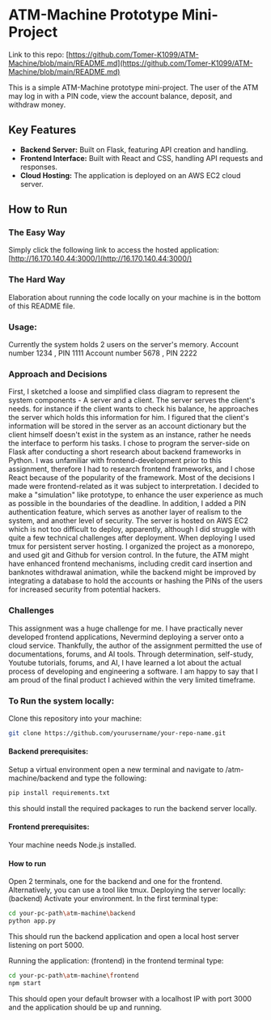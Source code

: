 
# ATM-Machine Prototype Mini-Project
Link to this repo: [https://github.com/Tomer-K1099/ATM-Machine/blob/main/README.md](https://github.com/Tomer-K1099/ATM-Machine/blob/main/README.md)

This is a simple ATM-Machine prototype mini-project. The user of the ATM may log in with a PIN code, view the account balance, deposit, and withdraw money.

## Key Features

- **Backend Server:** Built on Flask, featuring API creation and handling.
- **Frontend Interface:** Built with React and CSS, handling API requests and responses.
- **Cloud Hosting:** The application is deployed on an AWS EC2 cloud server.

## How to Run

### The Easy Way

Simply click the following link to access the hosted application:  
[http://16.170.140.44:3000/](http://16.170.140.44:3000/)

### The Hard Way
Elaboration about running the code locally on your machine is in the bottom of this README file.

### Usage:

Currently the system holds 2 users on the server's memory. 
Account number 1234 , PIN 1111
Account number 5678 , PIN 2222

### Approach and Decisions

First, I sketched a loose and simplified class diagram to represent the system components - A server and a client. The server serves the client's needs. for instance if the client wants to check his balance, he approaches the server which holds this information for him. I figured that the client's information will be stored in the server as an account dictionary but the client himself doesn't exist in the system as an instance, rather he needs the interface to perform his tasks. 
I chose to program the server-side on Flask after conducting a short research about backend frameworks in Python. I was unfamiliar with frontend-development prior to this assignment, therefore I had to research frontend frameworks, and I chose React because of the popularity of the framework. 
Most of the decisions I made were frontend-related as it was subject to interpretation. I decided to make a "simulation" like prototype, to enhance the user experience as much as possible in the boundaries of the deadline. In addition, I added a PIN authentication feature, which serves as another layer of realism to the system, and another level of security.
The server is hosted on AWS EC2 which is not too difficult to deploy, apparently, although I did struggle with quite a few technical challenges after deployment.
When deploying I used tmux for persistent server hosting. I organized the project as a monorepo, and used git and Github for version control. 
In the future, the ATM might have enhanced frontend mechanisms, including credit card insertion and banknotes withdrawal animation, while the backend might be improved by integrating a database to hold the accounts or hashing the PINs of the users for increased security from potential hackers.  
### Challenges

This assignment was a huge challenge for me. I have practically never developed frontend applications, Nevermind deploying a server onto a cloud service.
Thankfully, the author of the assignment permitted the use of documentations, forums, and AI tools. 
Through determination, self-study, Youtube tutorials, forums, and AI, I have learned a lot about the actual process of developing and engineering a software.
I am happy to say that I am proud of the final product I achieved within the very limited timeframe.






### To Run the system locally:

Clone this repository into your machine:

```bash
git clone https://github.com/yourusername/your-repo-name.git
```
#### Backend prerequisites:
Setup a virtual environment
open a new terminal and navigate to /atm-machine/backend and type the following:
```bash
pip install requirements.txt
```
this should install the required packages to run the backend server locally.

#### Frontend prerequisites:
Your machine needs Node.js installed.

#### How to run
Open 2 terminals, one for the backend and one for the frontend. Alternatively, you can use a tool like tmux.
Deploying the server locally: (backend)
Activate your environment.
In the first terminal type:
```bash
cd your-pc-path\atm-machine\backend
python app.py
```
This should run the backend application and open a local host server listening on port 5000.

Running  the application: (frontend)
in the frontend terminal type:
```bash
cd your-pc-path\atm-machine\frontend
npm start
```
This should open your default browser with a localhost IP with port 3000 and the application should be up and running.




